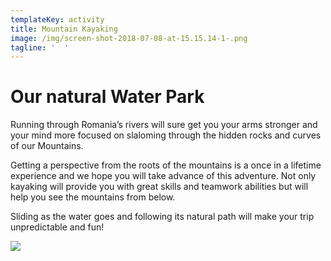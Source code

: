 ```yaml
---
templateKey: activity
title: Mountain Kayaking
image: /img/screen-shot-2018-07-08-at-15.15.14-1-.png
tagline: '  '
---
```

# Our natural Water Park

Running through Romania’s rivers will sure get you your arms stronger and your mind more focused on slaloming through the hidden rocks and curves of our Mountains.

Getting a perspective from the roots of the mountains is a once in a lifetime experience and we hope you will take advance of this adventure. Not only kayaking will provide you with great skills and teamwork abilities but will help you see the mountains from below.

Sliding as the water goes and following its natural path will make your trip unpredictable and fun!

![](/img/screen-shot-2018-08-07-at-14.03.21.png)
